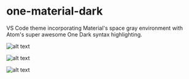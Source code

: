 # one-material-dark
VS Code theme incorporating Material's space gray environment with Atom's super awesome One Dark syntax highlighting.

![alt text](/assets/screen1)

![alt text](/assets/screen2)

![alt text](/assets/screen3)
